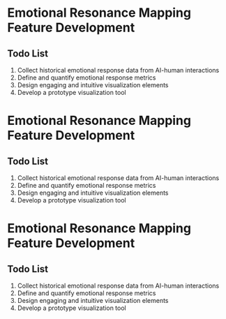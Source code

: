 

# Emotional Resonance Mapping Feature Development

## Todo List
1. Collect historical emotional response data from AI-human interactions
2. Define and quantify emotional response metrics
3. Design engaging and intuitive visualization elements
4. Develop a prototype visualization tool

# Emotional Resonance Mapping Feature Development

## Todo List
1. Collect historical emotional response data from AI-human interactions
2. Define and quantify emotional response metrics
3. Design engaging and intuitive visualization elements
4. Develop a prototype visualization tool

# Emotional Resonance Mapping Feature Development

## Todo List
1. Collect historical emotional response data from AI-human interactions
2. Define and quantify emotional response metrics
3. Design engaging and intuitive visualization elements
4. Develop a prototype visualization tool
